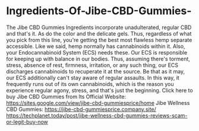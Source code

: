 # Ingredients-Of-Jibe-CBD-Gummies-
The Jibe CBD Gummies Ingredients incorporate unadulterated, regular CBD and that's it. As do the color and the delicate gels. Thus, regardless of what you pick from this line, you're getting the best most flawless hemp separate accessible. Like we said, hemp normally has cannabinoids within it. Also, your Endocannabinoid System (ECS) needs these. Our ECS is responsible for keeping up with balance in our bodies. Thus, assuming there's torment, stress, absence of rest, firmness, irritation, or any such thing, our ECS discharges cannabinoids to recuperate it at the source. Be that as it may, our ECS additionally can't stay aware of regular assaults. In this way, it frequently runs out of its own cannabinoids, which is the reason you experience regular agony, stress, and that's just the beginning. Click here to buy Jibe CBD Gummies from Its Official Website: https://sites.google.com/view/jibe-cbd-gummiesprice/home  Jibe Wellness CBD Gummies: https://jibe-cbd-gummiesprice.company.site/  https://techplanet.today/post/jibe-wellness-cbd-gummies-reviews-scam-or-legit-buy-now
